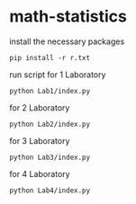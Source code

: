 # math-statistics

install the necessary packages
```
pip install -r r.txt
```

run script
for 1 Laboratory
```
python Lab1/index.py
```
for 2 Laboratory
```
python Lab2/index.py
```
for 3 Laboratory
```
python Lab3/index.py
```
for 4 Laboratory
```
python Lab4/index.py
```
